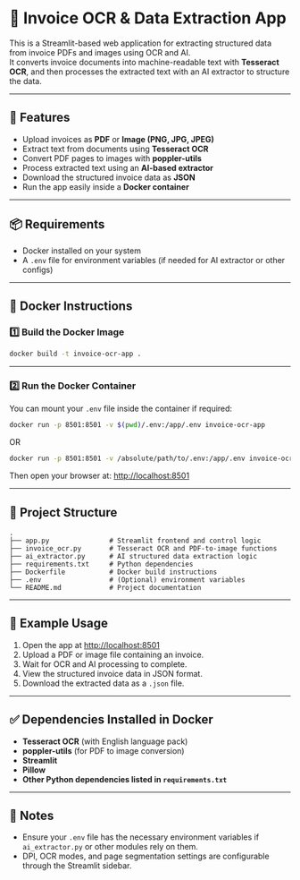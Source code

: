 # 📄 Invoice OCR & Data Extraction App

This is a Streamlit-based web application for extracting structured data from invoice PDFs and images using OCR and AI.  
It converts invoice documents into machine-readable text with **Tesseract OCR**, and then processes the extracted text with an AI extractor to structure the data.

---

## 🚀 Features

- Upload invoices as **PDF** or **Image (PNG, JPG, JPEG)**
- Extract text from documents using **Tesseract OCR**
- Convert PDF pages to images with **poppler-utils**
- Process extracted text using an **AI-based extractor**
- Download the structured invoice data as **JSON**
- Run the app easily inside a **Docker container**

---

## 📦 Requirements

- Docker installed on your system
- A `.env` file for environment variables (if needed for AI extractor or other configs)

---

## 🐳 Docker Instructions

### 1️⃣ Build the Docker Image

```bash
docker build -t invoice-ocr-app .
```

---

### 2️⃣ Run the Docker Container

You can mount your `.env` file inside the container if required:

```bash
docker run -p 8501:8501 -v $(pwd)/.env:/app/.env invoice-ocr-app
```

OR

```bash
docker run -p 8501:8501 -v /absolute/path/to/.env:/app/.env invoice-ocr-app
```

Then open your browser at: [http://localhost:8501](http://localhost:8501)

---

## 📂 Project Structure

```
.
├── app.py               # Streamlit frontend and control logic
├── invoice_ocr.py       # Tesseract OCR and PDF-to-image functions
├── ai_extractor.py      # AI structured data extraction logic
├── requirements.txt     # Python dependencies
├── Dockerfile           # Docker build instructions
├── .env                 # (Optional) environment variables
└── README.md            # Project documentation
```

---

## 📑 Example Usage

1. Open the app at [http://localhost:8501](http://localhost:8501)
2. Upload a PDF or image file containing an invoice.
3. Wait for OCR and AI processing to complete.
4. View the structured invoice data in JSON format.
5. Download the extracted data as a `.json` file.

---

## ✅ Dependencies Installed in Docker

- **Tesseract OCR** (with English language pack)
- **poppler-utils** (for PDF to image conversion)
- **Streamlit**
- **Pillow**
- **Other Python dependencies listed in `requirements.txt`**

---

## 📌 Notes

- Ensure your `.env` file has the necessary environment variables if `ai_extractor.py` or other modules rely on them.
- DPI, OCR modes, and page segmentation settings are configurable through the Streamlit sidebar.
